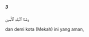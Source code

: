 ##### 3

<span class="ayah">وَهَٰذَا ٱلْبَلَدِ ٱلْأَمِينِ</span>

<span class="ayah_translation">dan demi kota (Mekah) ini yang aman,</span>
